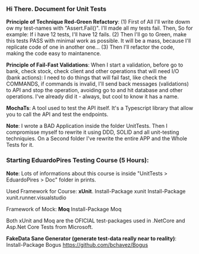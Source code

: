 ### Hi There. Document for Unit Tests

**Principle of Technique Red-Green Refactory**:
(1) First of All I'll write dowm ow my test-names with "Assert.Fail()". I'll made all my tests fail. Then, So for example: If i have 12 tests, I'll have 12 fails.
(2) Then I'll go to Green, make this tests PASS with minimal work as possible. It will be a mass, because I'll replicate code of one in another one...
(3) Then I'll refactor the code, making the code easy to maintanence.

**Principle of Fail-Fast Validations**:
When I start a validation, before go to bank, check stock, check client and other operations that will need I/O (bank actions): I need to do things that will fail fast, like check the COMMANDS, if commands is invalid, I'll send back messages (validations) to API and stop the operation, avoiding go to and hit database and other operations. I've already did it - always, but cool to know it has a name.

**MochaTs**:
A tool used to test the API itself. It's a Typescript library that allow you to call the API and test the endpoints.

**Note**:
I wrote a BAD Application inside the folder UnitTests. Then I compromisse myself to rewrite it using DDD, SOLID and all unit-testing techniquies. On a Second folder I've rewrite the entire APP and the Whole Tests for it.

### Starting EduardoPires Testing Course (5 Hours):

**Note**: Lots of informations about this course is inside "UnitTests > EduardoPires > Doc" folder in prints.

Used Framework for Course: **xUnit**.
Install-Package xunit
Install-Package xunit.runner.visualstudio

Framework of Mock: **Moq**
Install-Package Moq

Both xUnit and Moq are the OFICIAL test-packages used in .NetCore and Asp.Net Core Tests from Microsoft.

**FakeData Sane Generator (generate test-data really near to reality)**:
Install-Package Bogus
https://github.com/bchavez/Bogus
